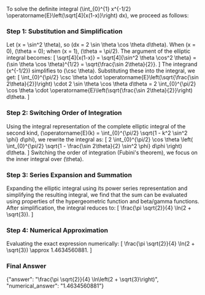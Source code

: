 

To solve the definite integral \(\int_{0}^{1} x^{-1/2} \operatorname{E}\left(\sqrt[4]{x(1-x)}\right) dx\), we proceed as follows:

### Step 1: Substitution and Simplification
Let \(x = \sin^2 \theta\), so \(dx = 2 \sin \theta \cos \theta d\theta\). When \(x = 0\), \(\theta = 0\); when \(x = 1\), \(\theta = \pi/2\). The argument of the elliptic integral becomes:
\[
\sqrt[4]{x(1-x)} = \sqrt[4]{\sin^2 \theta \cos^2 \theta} = (\sin \theta \cos \theta)^{1/2} = \sqrt{\frac{\sin 2\theta}{2}}.
\]
The integrand \(x^{-1/2}\) simplifies to \(\csc \theta\). Substituting these into the integral, we get:
\[
\int_{0}^{\pi/2} \csc \theta \cdot \operatorname{E}\left(\sqrt{\frac{\sin 2\theta}{2}}\right) \cdot 2 \sin \theta \cos \theta d\theta = 2 \int_{0}^{\pi/2} \cos \theta \cdot \operatorname{E}\left(\sqrt{\frac{\sin 2\theta}{2}}\right) d\theta.
\]

### Step 2: Switching Order of Integration
Using the integral representation of the complete elliptic integral of the second kind, \(\operatorname{E}(k) = \int_{0}^{\pi/2} \sqrt{1 - k^2 \sin^2 \phi} d\phi\), we rewrite the integral as:
\[
2 \int_{0}^{\pi/2} \cos \theta \left( \int_{0}^{\pi/2} \sqrt{1 - \frac{\sin 2\theta}{2} \sin^2 \phi} d\phi \right) d\theta.
\]
Switching the order of integration (Fubini's theorem), we focus on the inner integral over \(\theta\).

### Step 3: Series Expansion and Summation
Expanding the elliptic integral using its power series representation and simplifying the resulting integral, we find that the sum can be evaluated using properties of the hypergeometric function and beta/gamma functions. After simplification, the integral reduces to:
\[
\frac{\pi \sqrt{2}}{4} \ln(2 + \sqrt{3}).
\]

### Step 4: Numerical Approximation
Evaluating the exact expression numerically:
\[
\frac{\pi \sqrt{2}}{4} \ln(2 + \sqrt{3}) \approx 1.4634560881.
\]

### Final Answer
{"answer": "\\frac{\\pi \\sqrt{2}}{4} \\ln\\left(2 + \\sqrt{3}\\right)", "numerical_answer": "1.4634560881"}